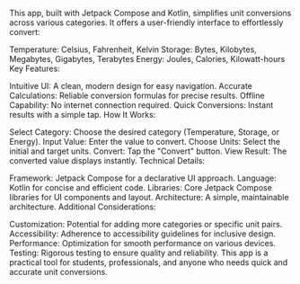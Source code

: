 This app, built with Jetpack Compose and Kotlin, simplifies unit conversions across various categories. It offers a user-friendly interface to effortlessly convert:

Temperature: Celsius, Fahrenheit, Kelvin
Storage: Bytes, Kilobytes, Megabytes, Gigabytes, Terabytes
Energy: Joules, Calories, Kilowatt-hours
Key Features:

Intuitive UI: A clean, modern design for easy navigation.
Accurate Calculations: Reliable conversion formulas for precise results.
Offline Capability: No internet connection required.
Quick Conversions: Instant results with a simple tap.
How It Works:

Select Category: Choose the desired category (Temperature, Storage, or Energy).
Input Value: Enter the value to convert.
Choose Units: Select the initial and target units.
Convert: Tap the "Convert" button.
View Result: The converted value displays instantly.
Technical Details:

Framework: Jetpack Compose for a declarative UI approach.
Language: Kotlin for concise and efficient code.
Libraries: Core Jetpack Compose libraries for UI components and layout.
Architecture: A simple, maintainable architecture.
Additional Considerations:

Customization: Potential for adding more categories or specific unit pairs.
Accessibility: Adherence to accessibility guidelines for inclusive design.
Performance: Optimization for smooth performance on various devices.
Testing: Rigorous testing to ensure quality and reliability.
This app is a practical tool for students, professionals, and anyone who needs quick and accurate unit conversions.
